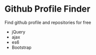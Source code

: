 Github Profile Finder
=====================

Find github profile and repositories for free

* jQuery
* ajax
* es6
* Bootstrap
